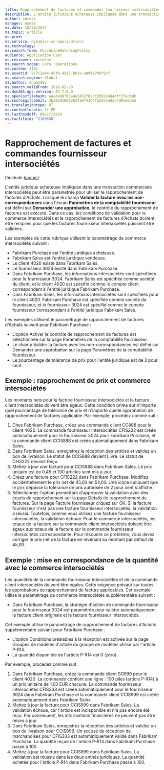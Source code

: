 ```yaml
---
title: Rapprochement de factures et commandes fournisseur intersociétés
description: L'entité juridique acheteuse impliquée dans une transaction commerciale intersociétés peut être paramétrée pour utiliser le rapprochement de factures d'Achats. Dans ce cas, les conditions de validation pour le commerce intersociétés et le rapprochement de factures d'Achats doivent être remplies pour que les factures fournisseur intersociétés puissent être validées.
author: abruer
manager: AnnBe
ms.date: 10/26/2017
ms.topic: article
ms.prod: ''
ms.service: dynamics-ax-applications
ms.technology: ''
ms.search.form: PurchLineMatchingPolicy
audience: Application User
ms.reviewer: roschlom
ms.search.scope: Core, Operations
ms.custom: 3101
ms.assetid: 9c7c2e44-45f8-4325-b6de-a09fe790f9cf
ms.search.region: Global
ms.author: shpandey
ms.search.validFrom: 2016-02-28
ms.dyn365.ops.version: AX 7.0.0
ms.openlocfilehash: aaa4a08f65e4a3452782cf2b928464dff27ed59b
ms.sourcegitcommit: 3ba95d50b8262fa0f43d4faad76adac4d05eb3ea
ms.translationtype: HT
ms.contentlocale: fr-FR
ms.lasthandoff: 09/27/2019
ms.locfileid: "2189658"
---
```

# <a name="invoice-matching-and-intercompany-purchase-orders"></a>Rapprochement de factures et commandes fournisseur intersociétés

[!include [banner](../includes/banner.md)]

L'entité juridique acheteuse impliquée dans une transaction commerciale intersociétés peut être paramétrée pour utiliser le rapprochement de factures d'Achats. Lorsque le champ **Valider la facture avec les non-correspondances** dans l'écran **Paramètres de la comptabilité fournisseur** est défini sur **Demander une approbation**, le contrôle du rapprochement de factures est exécuté. Dans ce cas, les conditions de validation pour le commerce intersociétés et le rapprochement de factures d'Achats doivent être remplies pour que les factures fournisseur intersociétés puissent être validées.

Les exemples de cette rubrique utilisent le paramétrage de commerce intersociétés suivant :
-   Fabrikam Purchase est l'entité juridique acheteuse.
-   Fabrikam Sales est l'entité juridique vendeuse.
-   Le client 4020 existe dans Fabrikam Sales.
-   Le fournisseur 3024 existe dans Fabrikam Purchase.
-   Dans Fabrikam Purchase, les informations intersociétés sont spécifiées pour le fournisseur 3024. Fabrikam Sales est spécifiée comme société du client, et le client 4020 est spécifié comme le compte client correspondant à l'entité juridique Fabrikam Purchase.
-   Dans Fabrikam Sales, les informations intersociétés sont spécifiées pour le client 4020. Fabrikam Purchase est spécifiée comme société du fournisseur, et le fournisseur 3024 est spécifié comme le compte fournisseur correspondant à l'entité juridique Fabrikam Sales.

Les exemples utilisent le paramétrage de rapprochement de factures d'Achats suivant pour Fabrikam Purchase :
-   L'option Activer le contrôle de rapprochement de factures est sélectionnée sur la page Paramètres de la comptabilité fournisseur.
-   Le champ Valider la facture avec les non-correspondances est défini sur Demander une approbation sur la page Paramètres de la comptabilité fournisseur.
-   Le pourcentage de tolérance de prix pour l'entité juridique est de 2 pour cent.

## <a name="example-price-matching-and-intercompany-trade"></a>Exemple : rapprochement de prix et commerce intersociétés
Les montants nets pour la facture fournisseur intersociétés et la facture client intersociétés doivent être égaux. Cette condition prime sur n'importe quel pourcentage de tolérance de prix et n'importe quelle approbation de rapprochement de factures applicable. Par exemple, procédez comme suit :
1.  Chez Fabrikam Purchase, créez une commande client CC888 pour le client 4020. La commande fournisseur intersociétés CFIS222 est créée automatiquement pour le fournisseur 3024 pour Fabrikam Purchase, et la commande client CCIS888 est créée automatiquement dans Fabrikam Sales.
2.  Dans Fabrikam Sales, enregistrez la réception des articles et validez un bon de livraison. Le statut de CCIS888 devient Livré. Le statut de CFIS222 devient Reçu.
3.  Mettez à jour une facture pour CCIS888 dans Fabrikam Sales. Le prix unitaire est de 0,45 et 100 articles sont mis à jour.
4.  Créez une facture pour CFIS222 dans Fabrikam Purchase. Modifiez accidentellement le prix net de 45,00 en 54,00. Une icône indiquant que le prix dépasse la tolérance de prix autorisée de 2 pour cent s'affiche.
5.  Sélectionnez l'option permettant d'approuver la validation avec des écarts de rapprochement sur la page Détails de rapprochement de factures. Sur la page Facture fournisseur cliquez sur OK. Si la facture fournisseur n'est pas une facture fournisseur intersociétés, la validation a réussi. Toutefois, comme vous utilisez une facture fournisseur intersociétés, la validation échoue. Pour le commerce intersociétés, les totaux de la facture sur la commande client intersociétés doivent être égaux aux totaux de la facture sur la commande fournisseur intersociétés correspondante. Pour résoudre ce problème, vous devez corriger le prix net de la facture en revenant au montant par défaut de 45,00.

## <a name="example-quantity-matching-with-intercompany-trade"></a>Exemple : mise en correspondance de la quantité avec le commerce intersociétés
Les quantités de la commande fournisseur intersociétés et de la commande client intersociétés doivent être égales. Cette exigence prévaut sur toutes les approbations de rapprochement de facture applicables. Cet exemple utilise le paramétrage de commerce intersociétés supplémentaire suivant :
-   Dans Fabrikam Purchase, la stratégie d'action de commande fournisseur pour le fournisseur 3024 est paramétrée pour valider automatiquement la facture client originale et la facture fournisseur intersociétés.

Cet exemple utilise le paramétrage de rapprochement de factures d'Achats supplémentaire suivant pour Fabrikam Purchase :
-   L'option Conditions préalables à la réception est activée sur la page Groupes de modèles d'article du groupe de modèles utilisé par l'article P-R14.
-   La quantité disponible de l'article P-R14 est 0 (zéro).

Par exemple, procédez comme suit :
1.  Dans Fabrikam Purchase, créez la commande client SO999 pour le client 4020. La commande contient une ligne : 100 piles (article P-R14) à un prix unitaire de 1,00 EUR chacune. La commande fournisseur intersociétés CFIS333 est créée automatiquement pour le fournisseur 3024 dans Fabrikam Purchase et la commande client CCIS999 est créée automatiquement dans Fabrikam Sales.
2.  Mettez à jour la facture pour CCIS999 dans Fabrikam Sales. La validation échoue, car l'article est indisponible et n'a pas encore été reçu. Par conséquent, les informations financières ne peuvent pas être mises à jour.
3.  Dans Fabrikam Sales, enregistrez la réception des articles et validez un bon de livraison pour CCIS999. Un accusé de réception de marchandises pour CFIS333 est automatiquement validé dans Fabrikam Purchase. La quantité reçue de l'article P-R14 dans Fabrikam Purchase passe à 100.
4.  Mettez à jour la facture pour CCIS999 dans Fabrikam Sales. La validation est réussie dans les deux entités juridiques. La quantité achetée pour l'article P-R14 dans Fabrikam Purchase passe à 100.





